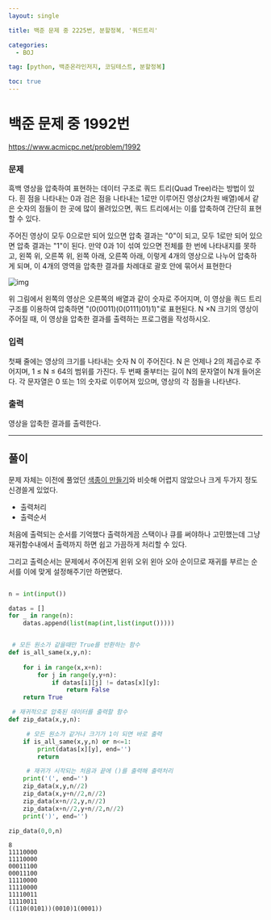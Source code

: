 ```yaml
---
layout: single

title: 백준 문제 중 2225번, 분할정복, '쿼드트리'

categories:
  - BOJ

tag: [python, 백준온라인저지, 코딩테스트, 분할정복]

toc: true
---
```


# 백준 문제 중 1992번
https://www.acmicpc.net/problem/1992

### 문제

흑백 영상을 압축하여 표현하는 데이터 구조로 쿼드 트리(Quad Tree)라는 방법이 있다. 흰 점을 나타내는 0과 검은 점을 나타내는 1로만 이루어진 영상(2차원 배열)에서 같은 숫자의 점들이 한 곳에 많이 몰려있으면, 쿼드 트리에서는 이를 압축하여 간단히 표현할 수 있다.

주어진 영상이 모두 0으로만 되어 있으면 압축 결과는 "0"이 되고, 모두 1로만 되어 있으면 압축 결과는 "1"이 된다. 만약 0과 1이 섞여 있으면 전체를 한 번에 나타내지를 못하고, 왼쪽 위, 오른쪽 위, 왼쪽 아래, 오른쪽 아래, 이렇게 4개의 영상으로 나누어 압축하게 되며, 이 4개의 영역을 압축한 결과를 차례대로 괄호 안에 묶어서 표현한다

![img](https://onlinejudgeimages.s3-ap-northeast-1.amazonaws.com/upload/201007/qq.png)

위 그림에서 왼쪽의 영상은 오른쪽의 배열과 같이 숫자로 주어지며, 이 영상을 쿼드 트리 구조를 이용하여 압축하면 "(0(0011)(0(0111)01)1)"로 표현된다.  N ×N 크기의 영상이 주어질 때, 이 영상을 압축한 결과를 출력하는 프로그램을 작성하시오.

### 입력

첫째 줄에는 영상의 크기를 나타내는 숫자 N 이 주어진다. N 은 언제나 2의 제곱수로 주어지며, 1 ≤ N ≤ 64의 범위를 가진다. 두 번째 줄부터는 길이 N의 문자열이 N개 들어온다. 각 문자열은 0 또는 1의 숫자로 이루어져 있으며, 영상의 각 점들을 나타낸다.

### 출력

영상을 압축한 결과를 출력한다.

---

## 풀이

문제 자체는 이전에 풀었던 [색종이 만들기](https://bo-oseng.github.io/boj/boj-2630)와 비슷해 어렵지 않았으나 크게 두가지 정도 신경쓸게 있었다.
+ 출력처리
+ 출력순서

처음에 출력되는 순서를 기억했다 출력하게끔 스택이나 큐를 써야하나 고민했는데 그냥 재귀함수내에서 출력까지 하면 쉽고 가끔하게 처리할 수 있다.

그리고 출력순서는 문제에서 주어진게 왼위 오위 왼아 오아 순이므로 재귀를 부르는 순서를 이에 맞게 설정해주기만 하면됐다.


```python

n = int(input())

datas = []
for _ in range(n):
    datas.append(list(map(int,list(input()))))


 # 모든 원소가 같을때만 True를 반환하는 함수
def is_all_same(x,y,n):
    
    for i in range(x,x+n):
        for j in range(y,y+n):
            if datas[i][j] != datas[x][y]:
                return False
    return True

 # 재귀적으로 압축된 데이터를 출력할 함수
def zip_data(x,y,n):

     # 모든 원소가 같거나 크기가 1이 되면 바로 출력
    if is_all_same(x,y,n) or n<=1:
        print(datas[x][y], end='')
        return

     # 재귀가 시작되는 처음과 끝에 ()를 출력해 출력처리
    print('(', end='')
    zip_data(x,y,n//2)
    zip_data(x,y+n//2,n//2)
    zip_data(x+n//2,y,n//2)
    zip_data(x+n//2,y+n//2,n//2)
    print(')', end='')

zip_data(0,0,n)
```

    8
    11110000
    11110000
    00011100
    00011100
    11110000
    11110000
    11110011
    11110011
    ((110(0101))(0010)1(0001))
